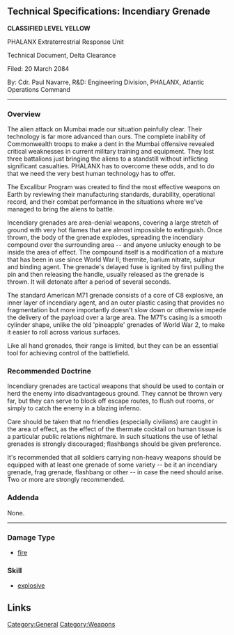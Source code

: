 ## Technical Specifications: Incendiary Grenade

**CLASSIFIED LEVEL YELLOW**

PHALANX Extraterrestrial Response Unit

Technical Document, Delta Clearance

Filed: 20 March 2084

By: Cdr. Paul Navarre, R&D: Engineering Division, PHALANX, Atlantic
Operations Command

------------------------------------------------------------------------

### Overview

The alien attack on Mumbai made our situation painfully clear. Their
technology is far more advanced than ours. The complete inability of
Commonwealth troops to make a dent in the Mumbai offensive revealed
critical weaknesses in current military training and equipment. They
lost three battalions just bringing the aliens to a standstill without
inflicting significant casualties. PHALANX has to overcome these odds,
and to do that we need the very best human technology has to offer.

The Excalibur Program was created to find the most effective weapons on
Earth by reviewing their manufacturing standards, durability,
operational record, and their combat performance in the situations where
we've managed to bring the aliens to battle.

Incendiary grenades are area-denial weapons, covering a large stretch of
ground with very hot flames that are almost impossible to extinguish.
Once thrown, the body of the grenade explodes, spreading the incendiary
compound over the surrounding area -- and anyone unlucky enough to be
inside the area of effect. The compound itself is a modification of a
mixture that has been in use since World War II; thermite, barium
nitrate, sulphur and binding agent. The grenade's delayed fuse is
ignited by first pulling the pin and then releasing the handle, usually
released as the grenade is thrown. It will detonate after a period of
several seconds.

The standard American M71 grenade consists of a core of C8 explosive, an
inner layer of incendiary agent, and an outer plastic casing that
provides no fragmentation but more importantly doesn't slow down or
otherwise impede the delivery of the payload over a large area. The
M71's casing is a smooth cylinder shape, unlike the old 'pineapple'
grenades of World War 2, to make it easier to roll across various
surfaces.

Like all hand grenades, their range is limited, but they can be an
essential tool for achieving control of the battlefield.

### Recommended Doctrine

Incendiary grenades are tactical weapons that should be used to contain
or herd the enemy into disadvantageous ground. They cannot be thrown
very far, but they can serve to block off escape routes, to flush out
rooms, or simply to catch the enemy in a blazing inferno.

Care should be taken that no friendlies (especially civilians) are
caught in the area of effect, as the effect of the thermate cocktail on
human tissue is a particular public relations nightmare. In such
situations the use of lethal grenades is strongly discouraged;
flashbangs should be given preference.

It's recommended that all soldiers carrying non-heavy weapons should be
equipped with at least one grenade of some variety -- be it an
incendiary grenade, frag grenade, flashbang or other -- in case the need
should arise. Two or more are strongly recommended.

### Addenda

None.

------------------------------------------------------------------------

### Damage Type

- [fire](Damage/fire "wikilink")

### Skill

- [explosive](Skills/explosive "wikilink")

## Links

[Category:General](Category:General "wikilink")
[Category:Weapons](Category:Weapons "wikilink")